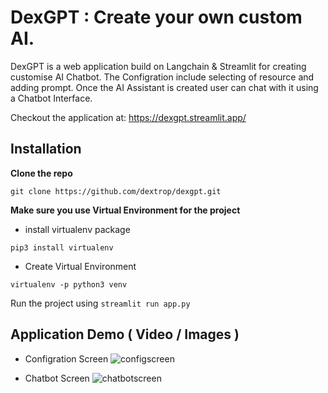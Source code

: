 # DexGPT : Create your own custom AI.

DexGPT is a web application build on Langchain & Streamlit for creating customise AI Chatbot. The Configration include selecting of resource and adding prompt. Once the AI Assistant is created user can chat with it using a Chatbot Interface.

Checkout the application at: https://dexgpt.streamlit.app/

## Installation

**Clone the repo** 

```shell
git clone https://github.com/dextrop/dexgpt.git
```

**Make sure you use Virtual Environment for the project**

- install virtualenv package

```shell
pip3 install virtualenv
```

- Create Virtual Environment

```shell
virtualenv -p python3 venv
```

Run the project using `streamlit run app.py`

## Application Demo ( Video / Images )

- Configration Screen
  ![configscreen](images/configscreen.png)

- Chatbot Screen
  ![chatbotscreen](images/chatbot.png)